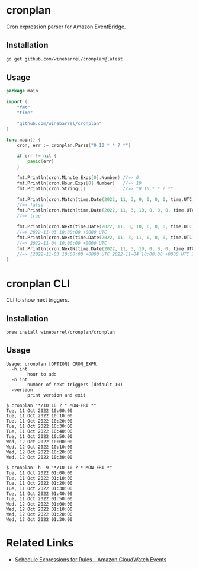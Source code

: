 # cronplan

Cron expression parser for Amazon EventBridge.

## Installation

```sh
go get github.com/winebarrel/cronplan@latest
```

## Usage

```go
package main

import (
	"fmt"
	"time"

	"github.com/winebarrel/cronplan"
)

func main() {
	cron, err := cronplan.Parse("0 10 * * ? *")

	if err != nil {
		panic(err)
	}

	fmt.Println(cron.Minute.Exps[0].Number) //=> 0
	fmt.Println(cron.Hour.Exps[0].Number)   //=> 10
	fmt.Println(cron.String())              //=> "0 10 * * ? *"

	fmt.Println(cron.Match(time.Date(2022, 11, 3, 9, 0, 0, 0, time.UTC)))
	//=> false
	fmt.Println(cron.Match(time.Date(2022, 11, 3, 10, 0, 0, 0, time.UTC)))
	//=> true

	fmt.Println(cron.Next(time.Date(2022, 11, 3, 10, 0, 0, 0, time.UTC)))
	//=> 2022-11-03 10:00:00 +0000 UTC
	fmt.Println(cron.Next(time.Date(2022, 11, 3, 11, 0, 0, 0, time.UTC)))
	//=> 2022-11-04 10:00:00 +0000 UTC
	fmt.Println(cron.NextN(time.Date(2022, 11, 3, 10, 0, 0, 0, time.UTC), 3))
	//=> [2022-11-03 10:00:00 +0000 UTC 2022-11-04 10:00:00 +0000 UTC 2022-11-05 10:00:00 +0000 UTC]
}
```

# cronplan CLI

CLI to show next triggers.

## Installation

```
brew install winebarrel/cronplan/cronplan
```

## Usage

```
Usage: cronplan [OPTION] CRON_EXPR
  -h int
    	hour to add
  -n int
    	number of next triggers (default 10)
  -version
    	print version and exit
```

```
$ cronplan "*/10 10 ? * MON-FRI *"
Tue, 11 Oct 2022 10:00:00
Tue, 11 Oct 2022 10:10:00
Tue, 11 Oct 2022 10:20:00
Tue, 11 Oct 2022 10:30:00
Tue, 11 Oct 2022 10:40:00
Tue, 11 Oct 2022 10:50:00
Wed, 12 Oct 2022 10:00:00
Wed, 12 Oct 2022 10:10:00
Wed, 12 Oct 2022 10:20:00
Wed, 12 Oct 2022 10:30:00

$ cronplan -h -9 "*/10 10 ? * MON-FRI *"
Tue, 11 Oct 2022 01:00:00
Tue, 11 Oct 2022 01:10:00
Tue, 11 Oct 2022 01:20:00
Tue, 11 Oct 2022 01:30:00
Tue, 11 Oct 2022 01:40:00
Tue, 11 Oct 2022 01:50:00
Wed, 12 Oct 2022 01:00:00
Wed, 12 Oct 2022 01:10:00
Wed, 12 Oct 2022 01:20:00
Wed, 12 Oct 2022 01:30:00
```

# Related Links

* [Schedule Expressions for Rules - Amazon CloudWatch Events](https://docs.aws.amazon.com/AmazonCloudWatch/latest/events/ScheduledEvents.html)
